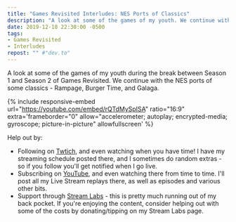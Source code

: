 ```yaml
---
title: "Games Revisited Interludes: NES Ports of Classics"
description: "A look at some of the games of my youth. We continue with NES ports of some classics - Rampage, Burger Time, and Galaga."
date: 2019-12-18 22:30:00 -0500
tags:
- Games Revisited
- Interludes
repost: "" #"dev.to"
---
```


A look at some of the games of my youth during the break between Season 1 and Season 2 of Games Revisited. We continue with the NES ports of some classics - Rampage, Burger Time, and Galaga.
<!--more-->


{% include responsive-embed url="https://youtube.com/embed/rQTdMySpISA" ratio="16:9" extra='frameborder="0" allow="accelerometer; autoplay; encrypted-media; gyroscope; picture-in-picture" allowfullscreen' %}

Help out by:
 * Following on [Twtich](https://twitch.tv/AnonJr_Live), and even watching when you have time! I have my streaming schedule posted there, and I sometimes do random extras - so if you follow you'll get notified when I go live.
 * Subscribing on [YouTube](http://www.youtube.com/channel/UCXafqhKHbkSUIrq0LAuu0tw), and even watching there from time to time. I'll post all my Live Stream replays there, as well as episodes and various other bits.
 * Support through [Stream Labs](https://streamlabs.com/anonjr_live) - this is pretty much running out of my back pocket. If you're enjoying the content, consider helping out with some of the costs by donating/tipping on my Stream Labs page.